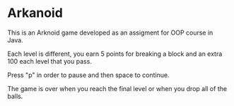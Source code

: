 # Arkanoid
This is an Arknoid game developed as an assigment for OOP course in Java. 

Each level is different, you earn 5 points for breaking a block and an extra 100 each level that you pass. 

Press "p" in order to pause and then space to continue. 

The game is over when you reach the final level or when you drop all of the balls.
